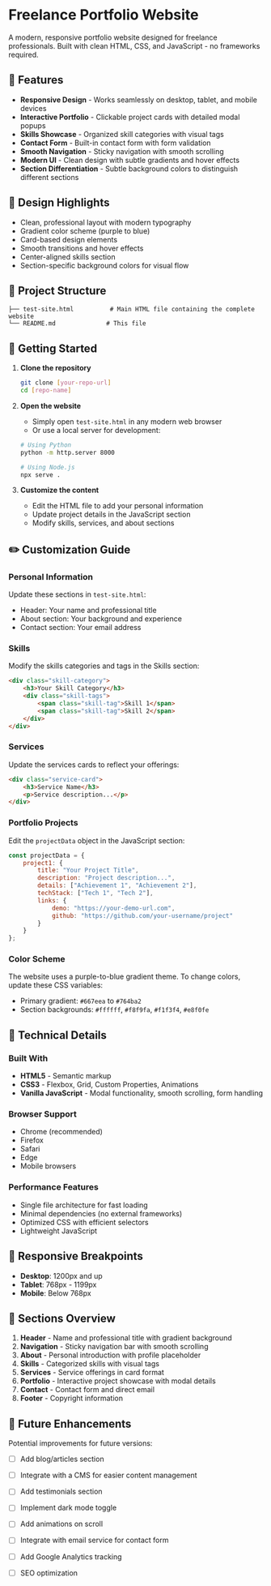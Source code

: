 # Freelance Portfolio Website

A modern, responsive portfolio website designed for freelance professionals. Built with clean HTML, CSS, and JavaScript - no frameworks required.

## 🌟 Features

- **Responsive Design** - Works seamlessly on desktop, tablet, and mobile devices
- **Interactive Portfolio** - Clickable project cards with detailed modal popups
- **Skills Showcase** - Organized skill categories with visual tags
- **Contact Form** - Built-in contact form with form validation
- **Smooth Navigation** - Sticky navigation with smooth scrolling
- **Modern UI** - Clean design with subtle gradients and hover effects
- **Section Differentiation** - Subtle background colors to distinguish different sections

## 🎨 Design Highlights

- Clean, professional layout with modern typography
- Gradient color scheme (purple to blue)
- Card-based design elements
- Smooth transitions and hover effects
- Center-aligned skills section
- Section-specific background colors for visual flow

## 📁 Project Structure

```
├── test-site.html          # Main HTML file containing the complete website
└── README.md              # This file
```

## 🚀 Getting Started

1. **Clone the repository**
   ```bash
   git clone [your-repo-url]
   cd [repo-name]
   ```

2. **Open the website**
   - Simply open `test-site.html` in any modern web browser
   - Or use a local server for development:
   ```bash
   # Using Python
   python -m http.server 8000
   
   # Using Node.js
   npx serve .
   ```

3. **Customize the content**
   - Edit the HTML file to add your personal information
   - Update project details in the JavaScript section
   - Modify skills, services, and about sections

## ✏️ Customization Guide

### Personal Information
Update these sections in `test-site.html`:
- Header: Your name and professional title
- About section: Your background and experience
- Contact section: Your email address

### Skills
Modify the skills categories and tags in the Skills section:
```html
<div class="skill-category">
    <h3>Your Skill Category</h3>
    <div class="skill-tags">
        <span class="skill-tag">Skill 1</span>
        <span class="skill-tag">Skill 2</span>
    </div>
</div>
```

### Services
Update the services cards to reflect your offerings:
```html
<div class="service-card">
    <h3>Service Name</h3>
    <p>Service description...</p>
</div>
```

### Portfolio Projects
Edit the `projectData` object in the JavaScript section:
```javascript
const projectData = {
    project1: {
        title: "Your Project Title",
        description: "Project description...",
        details: ["Achievement 1", "Achievement 2"],
        techStack: ["Tech 1", "Tech 2"],
        links: {
            demo: "https://your-demo-url.com",
            github: "https://github.com/your-username/project"
        }
    }
};
```

### Color Scheme
The website uses a purple-to-blue gradient theme. To change colors, update these CSS variables:
- Primary gradient: `#667eea` to `#764ba2`
- Section backgrounds: `#ffffff`, `#f8f9fa`, `#f1f3f4`, `#e8f0fe`

## 🔧 Technical Details

### Built With
- **HTML5** - Semantic markup
- **CSS3** - Flexbox, Grid, Custom Properties, Animations
- **Vanilla JavaScript** - Modal functionality, smooth scrolling, form handling

### Browser Support
- Chrome (recommended)
- Firefox
- Safari
- Edge
- Mobile browsers

### Performance Features
- Single file architecture for fast loading
- Minimal dependencies (no external frameworks)
- Optimized CSS with efficient selectors
- Lightweight JavaScript

## 📱 Responsive Breakpoints

- **Desktop**: 1200px and up
- **Tablet**: 768px - 1199px
- **Mobile**: Below 768px

## 🎯 Sections Overview

1. **Header** - Name and professional title with gradient background
2. **Navigation** - Sticky navigation bar with smooth scrolling
3. **About** - Personal introduction with profile placeholder
4. **Skills** - Categorized skills with visual tags
5. **Services** - Service offerings in card format
6. **Portfolio** - Interactive project showcase with modal details
7. **Contact** - Contact form and direct email
8. **Footer** - Copyright information

## 🚧 Future Enhancements

Potential improvements for future versions:
- [ ] Add blog/articles section
- [ ] Integrate with a CMS for easier content management
- [ ] Add testimonials section
- [ ] Implement dark mode toggle
- [ ] Add animations on scroll
- [ ] Integrate with email service for contact form
- [ ] Add Google Analytics tracking
- [ ] SEO optimization

